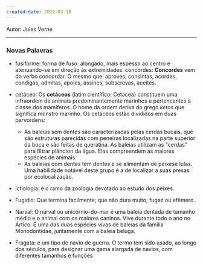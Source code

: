 ```yaml
---
created-date: 2022-03-18
---
```


Autor: Jules Verne


---
### Novas Palavras 
- fusiforme: forma de fuso: alongado, mais espesso ao centro e atenuando-se em direção às extremidades.
concordes: **Concordes** vem do verbo concordar. O mesmo que: aproves, consintas, acordes, condigas, admitas, apoies, assines, subscrevas, aceites.

- cetáceo: Os **cetáceos** (latim científico: Cetacea) constituem uma infraordem de animais predominantemente marinhos e pertencentes à classe dos mamíferos. O nome da ordem deriva do grego _ketos_ que significa monstro marinho. Os cetáceos estão divididos em duas parvordens:
	- As baleias sem dentes são caracterizadas pelas cerdas bucais, que são estruturas parecidas com peneiras localizadas na parte superior da boca e são feitas de queratina. As baleias utilizam as "cerdas" para filtrar plâncton da água. Elas compreendem as maiores espécies de animais.
	-   As baleias com dentes têm dentes e se alimentam de peixese lulas. Uma habilidade notável deste grupo é a de localizar a suas presas por ecolocalização.
- Ictiologia: é o ramo da zoologia devotado ao estudo dos peixes.
- Fugidio: Que termina facilmente; que não dura muito; fugaz ou efêmero.

- Narval: O narval ou unicórnio-do-mar é uma baleia dentada de tamanho médio e o animal com os maiores caninos. Vive durante todo o ano no Ártico. É uma das duas espécies vivas de baleias da família Monodontidae, juntamente com a baleia beluga.
- Fragata: é um tipo de navio de guerra. O termo tem sido usado, ao longo dos séculos, para designar uma gama alargada de navios, com diferentes tamanhos e funções